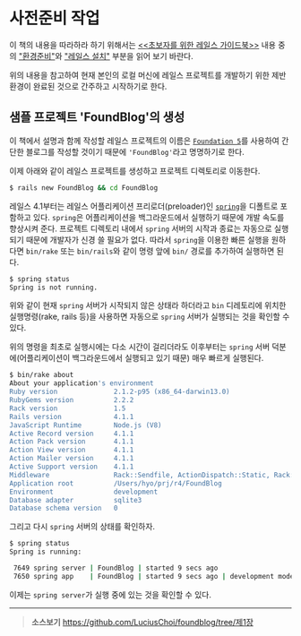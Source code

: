# 사전준비 작업

이 책의 내용을 따라하라 하기 위해서는 [<<초보자를 위한 레일스 가이드북>>](https://www.gitbook.io/book/rorlab/railsguidebook) 내용 중의 ["환경준비"](http://rorlab.gitbooks.io/railsguidebook/contents/environments.html)와 ["레일스 설치"](http://rorlab.gitbooks.io/railsguidebook/contents/rails/install.html) 부분을 읽어 보기 바란다.

위의 내용을 참고하여 현재 본인의 로컬 머신에 레일스 프로젝트를 개발하기 위한 제반 환경이 완료된 것으로 간주하고 시작하기로 한다.

## 샘플 프로젝트 'FoundBlog'의 생성

이 책에서 설명과 함께 작성할 레일스 프로젝트의 이름은 [`Foundation 5`](http://foundation.zurb.com)를 사용하여 간단한 블로그를 작성할 것이기 때문에 `'FoundBlog'`라고 명명하기로 한다.

이제 아래와 같이 레일스 프로젝트를 생성하고 프로젝트 디렉토리로 이동한다.

```bash
$ rails new FoundBlog && cd FoundBlog
```

레일스 4.1부터는 레일스 어플리케이션 프리로더(preloader)인 [`spring`](https://github.com/rails/spring)을 디폴트로 포함하고 있다. `spring`은 어플리케이션을 백그라운드에서 실행하기 때문에 개발 속도를 향상시켜 준다. 프로젝트 디렉토리 내에서 `spring` 서버의 시작과 종료는 자동으로 실행되기 때문에 개발자가 신경 쓸 필요가 없다. 따라서 `spring`을 이용한 빠른 실행을 원하다면 `bin/rake` 또는 `bin/rails`와 같이 명령 앞에 `bin/` 경로를 추가하여 실행하면 된다.

```bash
$ spring status
Spring is not running.
```

위와 같이 현재 `spring` 서버가 시작되지 않은 상태라 하더라고 `bin` 디레토리에 위치한 실행명령(rake, rails 등)을 사용하면 자동으로 `spring` 서버가 실행되는 것을 확인할 수 있다.

위의 명령을 최초로 실행시에는 다소 시간이 걸리더라도 이후부터는 `spring` 서버 덕분에(어플리케이션이 백그라운드에서 실행되고 있기 때문) 매우 빠르게 실행된다.

```bash
$ bin/rake about
About your application's environment
Ruby version              2.1.2-p95 (x86_64-darwin13.0)
RubyGems version          2.2.2
Rack version              1.5
Rails version             4.1.1
JavaScript Runtime        Node.js (V8)
Active Record version     4.1.1
Action Pack version       4.1.1
Action View version       4.1.1
Action Mailer version     4.1.1
Active Support version    4.1.1
Middleware                Rack::Sendfile, ActionDispatch::Static, Rack::Lock, #<ActiveSupport::Cache::Strategy::LocalCache::Middleware:0x007f9a91bca2b8>, Rack::Runtime, Rack::MethodOverride, ActionDispatch::RequestId, Rails::Rack::Logger, ActionDispatch::ShowExceptions, ActionDispatch::DebugExceptions, ActionDispatch::RemoteIp, ActionDispatch::Reloader, ActionDispatch::Callbacks, ActiveRecord::Migration::CheckPending, ActiveRecord::ConnectionAdapters::ConnectionManagement, ActiveRecord::QueryCache, ActionDispatch::Cookies, ActionDispatch::Session::CookieStore, ActionDispatch::Flash, ActionDispatch::ParamsParser, Rack::Head, Rack::ConditionalGet, Rack::ETag
Application root          /Users/hyo/prj/r4/FoundBlog
Environment               development
Database adapter          sqlite3
Database schema version   0
```

그리고 다시 `spring` 서버의 상태를 확인하자.

```bash
$ spring status
Spring is running:

 7649 spring server | FoundBlog | started 9 secs ago
 7650 spring app    | FoundBlog | started 9 secs ago | development mode
```

이제는 `spring server`가 실행 중에 있는 것을 확인할 수 있다.

---

> **소스보기** https://github.com/LuciusChoi/foundblog/tree/제1장

